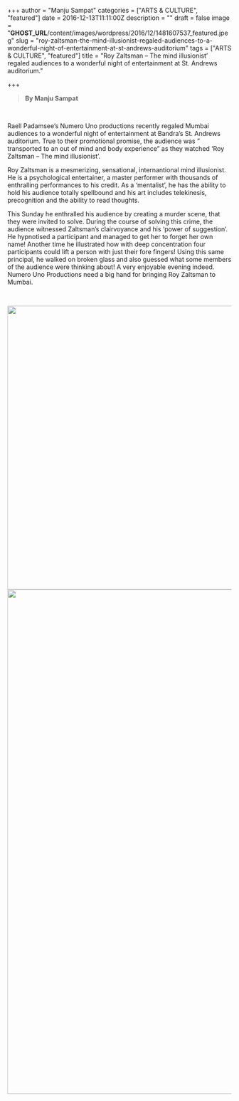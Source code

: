 +++
author = "Manju Sampat"
categories = ["ARTS &amp; CULTURE", "featured"]
date = 2016-12-13T11:11:00Z
description = ""
draft = false
image = "__GHOST_URL__/content/images/wordpress/2016/12/1481607537_featured.jpeg"
slug = "roy-zaltsman-the-mind-illusionist-regaled-audiences-to-a-wonderful-night-of-entertainment-at-st-andrews-auditorium"
tags = ["ARTS &amp; CULTURE", "featured"]
title = "Roy Zaltsman – The mind illusionist’ regaled audiences to a wonderful night of entertainment at St. Andrews auditorium."

+++


<blockquote><p><strong>By Manju Sampat</strong></p></blockquote>
<p>&nbsp;</p>
<p>Raell Padamsee’s Numero Uno productions recently regaled Mumbai audiences to a wonderful night of entertainment at Bandra&#8217;s St. Andrews auditorium.  True to their promotional promise, the audience was &#8221; transported to an out of mind and body experience&#8221; as  they watched ‘Roy Zaltsman – The mind illusionist’.</p>
<p>Roy Zaltsman is a mesmerizing, sensational, internantional mind illusionist.  He is a psychological entertainer, a master performer with thousands of enthralling performances to his credit. As a &#8216;mentalist&#8217;, he has the ability to hold his audience totally spellbound and his art  includes telekinesis, precognition and the ability to read thoughts.  </p>
<p dir="ltr">This Sunday he enthralled his audience by creating a murder scene, that they were invited to solve. During the course of solving this crime, the audience witnessed Zaltsman&#8217;s  clairvoyance and his &#8216;power of suggestion&#8217;. He hypnotised a participant and managed to get her to forget her own name! Another time he illustrated how with deep concentration four participants could lift a person with just their fore fingers! Using this same principal, he walked on broken glass and also guessed what some members of the audience were thinking about! A very enjoyable evening indeed. Numero Uno Productions need a big hand for bringing Roy Zaltsman to Mumbai.</p>
<p>&nbsp;</p>
<p><a href="https://i1.wp.com/bandra.info/wp-content/uploads/2016/12/IMG_7862_full.jpg?ssl=1"><img loading="lazy" src="https://i0.wp.com/bandra.info/wp-content/uploads/2016/12/IMG_7862.jpg?resize=850%2C638&#038;ssl=1" align="middle" width="850" height="638" class="aligncenter" data-recalc-dims="1"></a><a href="https://i0.wp.com/bandra.info/wp-content/uploads/2016/12/IMG_7861_full.jpg?ssl=1"><img loading="lazy" src="https://i2.wp.com/bandra.info/wp-content/uploads/2016/12/IMG_7861.jpg?resize=850%2C1134&#038;ssl=1" align="middle" width="850" height="1134" class="aligncenter" data-recalc-dims="1"></a></p>



